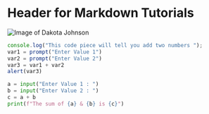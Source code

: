 # Header for Markdown Tutorials

![Image of Dakota Johnson](https://tse4.mm.bing.net/th?id=OIP.g6nRJGJPpuAwrJkkWl5pnwHaK_&pid=Api&P=0&h=180)

```javascript
console.log("This code piece will tell you add two numbers ");
var1 = prompt("Enter Value 1")
var2 = prompt("Enter Value 2")
var3 = var1 + var2
alert(var3)
```
```python
a = input("Enter Value 1 : ")
b = input("Enter Value 2 : ")
c = a + b
print(f"The sum of {a} & {b} is {c}")
```
